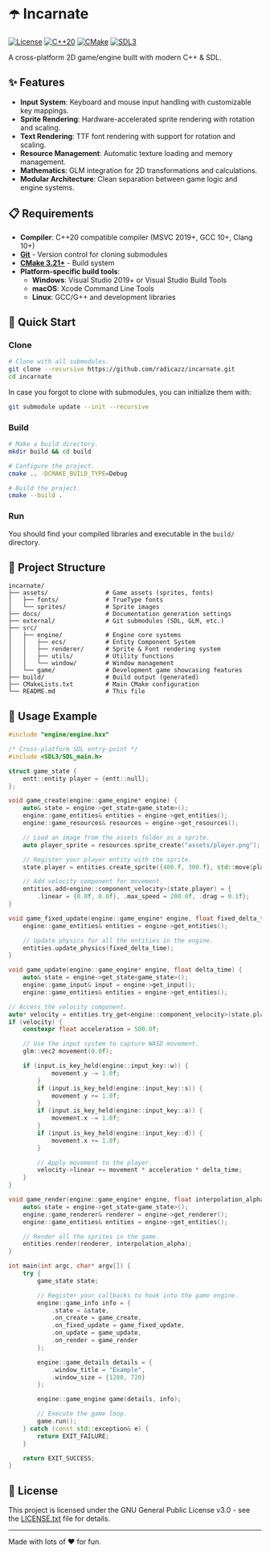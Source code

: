 # ☂️ Incarnate

[![License](https://img.shields.io/badge/license-MIT-blue.svg)](LICENSE.txt)
[![C++20](https://img.shields.io/badge/C%2B%2B-20-blue.svg)](https://en.cppreference.com/w/cpp/20)
[![CMake](https://img.shields.io/badge/CMake-3.21%2B-blue.svg)](https://cmake.org/)
[![SDL3](https://img.shields.io/badge/SDL-3.0-red.svg)](https://github.com/libsdl-org/SDL)

A cross-platform 2D game/engine built with modern C++ & SDL.

## ✨ Features

- **Input System**: Keyboard and mouse input handling with customizable key mappings.
- **Sprite Rendering**: Hardware-accelerated sprite rendering with rotation and scaling.
- **Text Rendering**: TTF font rendering with support for rotation and scaling.
- **Resource Management**: Automatic texture loading and memory management.
- **Mathematics**: GLM integration for 2D transformations and calculations.
- **Modular Architecture**: Clean separation between game logic and engine systems.

## 📋 Requirements

- **Compiler**: C++20 compatible compiler (MSVC 2019+, GCC 10+, Clang 10+)
- **[Git](https://git-scm.com/downloads)** - Version control for cloning submodules
- **[CMake 3.21+](https://cmake.org/)** - Build system
- **Platform-specific build tools**:
  - **Windows**: Visual Studio 2019+ or Visual Studio Build Tools
  - **macOS**: Xcode Command Line Tools
  - **Linux**: GCC/G++ and development libraries

## 🚀 Quick Start

### Clone

```bash
# Clone with all submodules.
git clone --recursive https://github.com/radicazz/incarnate.git
cd incarnate
```

In case you forgot to clone with submodules, you can initialize them with:

```bash
git submodule update --init --recursive
```

### Build

```bash
# Make a build directory.
mkdir build && cd build

# Configure the project.
cmake .. -DCMAKE_BUILD_TYPE=Debug

# Build the project.
cmake --build .
```

### Run

You should find your compiled libraries and executable in the `build/` directory.

## 📁 Project Structure

```text
incarnate/
├── assets/                # Game assets (sprites, fonts)
│   ├── fonts/             # TrueType fonts
│   └── sprites/           # Sprite images
├── docs/                  # Documentation generation settings
├── external/              # Git submodules (SDL, GLM, etc.)
├── src/
│   ├── engine/            # Engine core systems
│   │   ├── ecs/           # Entity Component System
│   │   ├── renderer/      # Sprite & Font rendering system
│   │   ├── utils/         # Utility functions
│   │   └── window/        # Window management
│   └── game/              # Development game showcasing features
├── build/                 # Build output (generated)
├── CMakeLists.txt         # Main CMake configuration
└── README.md              # This file
```

## 🎯 Usage Example

```cpp
#include "engine/engine.hxx"

/* Cross-platform SDL entry-point */
#include <SDL3/SDL_main.h>

struct game_state {
    entt::entity player = {entt::null};
};

void game_create(engine::game_engine* engine) {
    auto& state = engine->get_state<game_state>();
    engine::game_entities& entities = engine->get_entities();
    engine::game_resources& resources = engine->get_resources();

    // Load an image from the assets folder as a sprite.
    auto player_sprite = resources.sprite_create("assets/player.png");

    // Register your player entity with the sprite.
    state.player = entities.create_sprite({400.f, 300.f}, std::move(player_sprite));

    // Add velocity component for movement.
    entities.add<engine::component_velocity>(state.player) = {
        .linear = {0.0f, 0.0f}, .max_speed = 200.0f, .drag = 0.1f};
}

void game_fixed_update(engine::game_engine* engine, float fixed_delta_time) {
    engine::game_entities& entities = engine->get_entities();

    // Update physics for all the entities in the engine.
    entities.update_physics(fixed_delta_time);
}

void game_update(engine::game_engine* engine, float delta_time) {
    auto& state = engine->get_state<game_state>();
    engine::game_input& input = engine->get_input();
    engine::game_entities& entities = engine->get_entities();

// Access the velocity component.
auto* velocity = entities.try_get<engine::component_velocity>(state.player);
if (velocity) {
    constexpr float acceleration = 500.0f;

    // Use the input system to capture WASD movement.
    glm::vec2 movement(0.0f);

    if (input.is_key_held(engine::input_key::w)) {
            movement.y -= 1.0f;
        }
        if (input.is_key_held(engine::input_key::s)) {
            movement.y += 1.0f;
        }
        if (input.is_key_held(engine::input_key::a)) {
            movement.x -= 1.0f;
        }
        if (input.is_key_held(engine::input_key::d)) {
            movement.x += 1.0f;
        }

        // Apply movement to the player.
        velocity->linear += movement * acceleration * delta_time;
    }
}

void game_render(engine::game_engine* engine, float interpolation_alpha) {
    auto& state = engine->get_state<game_state>();
    engine::game_renderer& renderer = engine->get_renderer();
    engine::game_entities& entities = engine->get_entities();

    // Render all the sprites in the game.
    entities.render(renderer, interpolation_alpha);
}

int main(int argc, char* argv[]) {
    try {
        game_state state;

        // Register your callbacks to hook into the game engine.
        engine::game_info info = {
            .state = &state,
            .on_create = game_create,
            .on_fixed_update = game_fixed_update,
            .on_update = game_update,
            .on_render = game_render
        };

        engine::game_details details = {
            .window_title = "Example",
            .window_size = {1280, 720}
        };

        engine::game_engine game(details, info);

        // Execute the game loop.
        game.run();
    } catch (const std::exception& e) {
        return EXIT_FAILURE;
    }

    return EXIT_SUCCESS;
}
```

## 📄 License

This project is licensed under the GNU General Public License v3.0 - see the [LICENSE.txt](LICENSE.txt) file for details.

---

Made with lots of ❤️ for fun.

